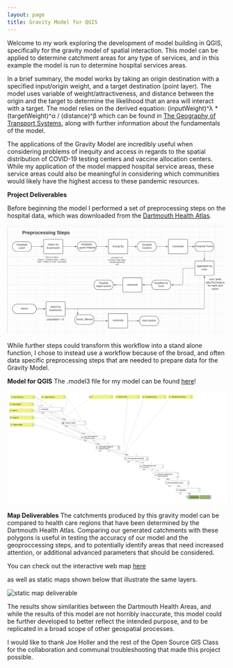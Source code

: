 ```yaml
---
layout: page
title: Gravity Model for QGIS
---
```


Welcome to my work exploring the development of model building in QGIS, 
specifically for the gravity model of spatial interaction.
This model can be applied to determine catchment areas for any type of services,
and in this example the model is run to determine hospital services areas.

In a brief summary, the model works by taking an origin destination with a
specified input/origin weight, and a target destination (point layer). The model
uses variable of weight/attractiveness, and distance between the origin and the
target to determine the likelihood that an area will interact with a target.
The model relies on the derived equation:
(inputWeight)^λ * (targetWeight)^α / (distance)^β  which can be found in
[The Geography of Transport Systems,](https://transportgeography.org/contents/methods/spatial-interactions-gravity-model/) along with further information about the
fundamentals of the model.

The applications of the Gravity Model are incredibly useful when considering
problems of inequity and access in regards to the spatial
distribution of COVID-19 testing centers and vaccine allocation centers.
While my application of the model mapped hospital service areas, these service
areas could also be meaningful in considering which communities would likely
have the highest access to these pandemic resources.

**Project Deliverables**

Before beginning the model I performed a set of preprocessing steps on the
hospital data, which was downloaded from the [Dartmouth Health Atlas](https://hifld-geoplatform.opendata.arcgis.com/datasets/6ac5e325468c4cb9b905f1728d6fbf0f_0).

![preprocessing workflow](gravity/preprocessworkflow.png)

While further steps could transform this workflow into a
stand alone function, I chose to instead use a workflow because
of the broad, and often data specific preprocessing steps that
are needed to prepare data for the Gravity Model.

**Model for QGIS**
The .model3 file for my model can be found [here](gravity/gravityModel.model3)!

![model workflow image](gravity/modelsteps.png)


**Map Deliverables**
The catchments produced by this gravity model can be compared to
health care regions that have been determined by
the Dartmouth Health Atlas. Comparing our generated catchments with these polygons is useful in testing the accuracy of our model and the geoproccessing steps, and to potentially identify areas that need increased attention, or additional advanced parameters that should be considered.

You can check out the interactive web map [here](assets/index.html)

as well as static maps shown below that illustrate the same layers.

![static map deliverable](gravity/staticMap.png)


The results show similarities between the Dartmouth Health Areas, and while the results of this model are not horribly inaccurate, this model could be further developed to better reflect the intended purpose, and to be replicated in a broad scope of other geospatial processes.

I would like to thank Joe Holler and the rest of the Open Source GIS Class for the collaboration and communal troubleshooting that made this project possible.
